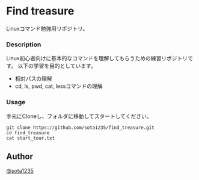Find treasure
====

Linuxコマンド勉強用リポジトリ。

### Description

Linux初心者向けに基本的なコマンドを理解してもらうための練習リポジトリです。
以下の学習を目的としています。

- 相対パスの理解
- cd, ls, pwd, cat, lessコマンドの理解

### Usage

手元にCloneし、フォルダに移動してスタートしてください。

```
git clone https://github.com/sota1235/find_treasure.git
cd find_treasure
cat start_tour.txt
```

## Author

[@sota1235](https://github.com/sota1235)
